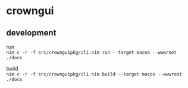 # crowngui  


## development  

run  
`nim c -r -f src/crownguipkg/cli.nim run --target macos --wwwroot ./docs`  

build  
`nim c -r -f src/crownguipkg/cli.nim build --target macos --wwwroot ./docs`